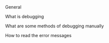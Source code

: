 General

What is debugging

What are some methods of debugging manually

How to read the error messages
